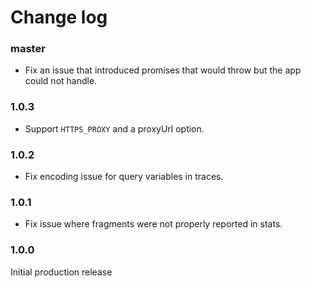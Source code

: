 # Change log

### master
* Fix an issue that introduced promises that would throw but the app could not handle.

### 1.0.3
* Support `HTTPS_PROXY` and a proxyUrl option.

### 1.0.2
* Fix encoding issue for query variables in traces.

### 1.0.1
* Fix issue where fragments were not properly reported in stats.

### 1.0.0

Initial production release

